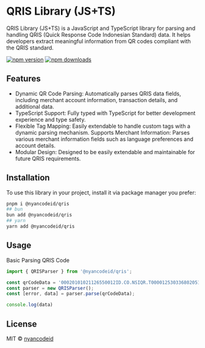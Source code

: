 
# QRIS Library (JS+TS)
QRIS Library (JS+TS) is a JavaScript and TypeScript library for parsing and handling QRIS (Quick Response Code Indonesian Standard) data. It helps developers extract meaningful information from QR codes compliant with the QRIS standard.

[![npm version](https://badgen.net/npm/v/my-ts-lib)](https://npm.im/my-ts-lib) [![npm downloads](https://badgen.net/npm/dm/my-ts-lib)](https://npm.im/my-ts-lib)

## Features

- Dynamic QR Code Parsing: Automatically parses QRIS data fields, including merchant account information, transaction details, and additional data.
- TypeScript Support: Fully typed with TypeScript for better development experience and type safety.
- Flexible Tag Mapping: Easily extendable to handle custom tags with a dynamic parsing mechanism.
Supports Merchant Information: Parses various merchant information fields such as language preferences and account details.
- Modular Design: Designed to be easily extendable and maintainable for future QRIS requirements.

## Installation
To use this library in your project, install it via package manager you prefer:

```bash
pnpm i @nyancodeid/qris
## bun
bun add @nyancodeid/qris
## yarn
yarn add @nyancodeid/qris
```

## Usage

Basic Parsing QRIS Code

```typescript
import { QRISParser } from '@nyancodeid/qris';

const qrCodeData = '00020101021126550012ID.CO.NSIQR.T000012530336802051215802151000303153640001011406REF12345653033605404000';
const parser = new QRISParser();
const [error, data] = parser.parse(qrCodeData);

console.log(data)
```

## License

MIT &copy; [nyancodeid](https://github.com/nyancodeid)
